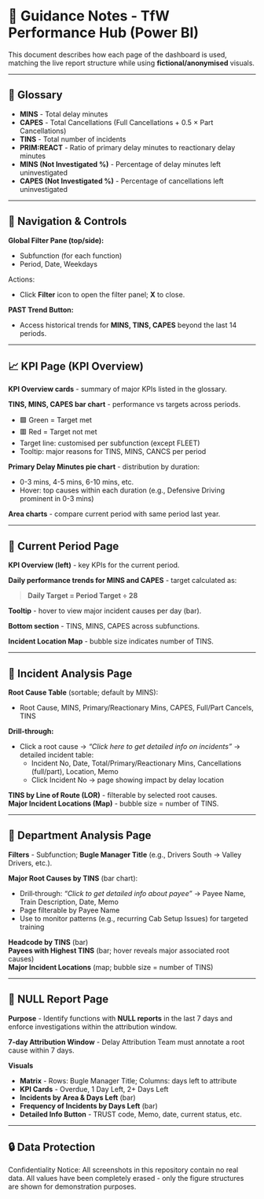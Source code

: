 # 📘 Guidance Notes - TfW Performance Hub (Power BI)

This document describes how each page of the dashboard is used, matching the live report structure while using **fictional/anonymised** visuals.

---

## 🔹 Glossary
- **MINS** - Total delay minutes  
- **CAPES** - Total Cancellations (Full Cancellations + 0.5 × Part Cancellations)  
- **TINS** - Total number of incidents  
- **PRIM:REACT** - Ratio of primary delay minutes to reactionary delay minutes  
- **MINS (Not Investigated %)** - Percentage of delay minutes left uninvestigated  
- **CAPES (Not Investigated %)** - Percentage of cancellations left uninvestigated  

---

## 🧭 Navigation & Controls
**Global Filter Pane (top/side):**
- Subfunction (for each function)
- Period, Date, Weekdays

Actions:  
- Click **Filter** icon to open the filter panel; **X** to close.

**PAST Trend Button:**  
- Access historical trends for **MINS, TINS, CAPES** beyond the last 14 periods.

---

## 📈 KPI Page (KPI Overview)
**KPI Overview cards** - summary of major KPIs listed in the glossary.  

**TINS, MINS, CAPES bar chart** - performance vs targets across periods.  
- 🟩 Green = Target met  
- 🟥 Red = Target not met  
- Target line: customised per subfunction (except FLEET)  
- Tooltip: major reasons for TINS, MINS, CANCS per period

**Primary Delay Minutes pie chart** - distribution by duration:  
- 0-3 mins, 4-5 mins, 6-10 mins, etc.  
- Hover: top causes within each duration (e.g., Defensive Driving prominent in 0-3 mins)

**Area charts** - compare current period with same period last year.

---

## 📘 Current Period Page
**KPI Overview (left)** - key KPIs for the current period.  

**Daily performance trends for MINS and CAPES** - target calculated as:  
> **Daily Target = Period Target ÷ 28**  

**Tooltip** - hover to view major incident causes per day (bar).  

**Bottom section** - TINS, MINS, CAPES across subfunctions.  

**Incident Location Map** - bubble size indicates number of TINS.

---

## 📘 Incident Analysis Page
**Root Cause Table** (sortable; default by MINS):  
- Root Cause, MINS, Primary/Reactionary Mins, CAPES, Full/Part Cancels, TINS  

**Drill‑through:**  
- Click a root cause → *“Click here to get detailed info on incidents”* → detailed incident table:  
  - Incident No, Date, Total/Primary/Reactionary Mins, Cancellations (full/part), Location, Memo  
  - Click Incident No → page showing impact by delay location

**TINS by Line of Route (LOR)** - filterable by selected root causes.  
**Major Incident Locations (Map)** - bubble size = number of TINS.

---

## 📘 Department Analysis Page
**Filters** - Subfunction; **Bugle Manager Title** (e.g., Drivers South → Valley Drivers, etc.).  

**Major Root Causes by TINS** (bar chart):  
- Drill‑through: *“Click to get detailed info about payee”* → Payee Name, Train Description, Date, Memo  
- Page filterable by Payee Name  
- Use to monitor patterns (e.g., recurring Cab Setup Issues) for targeted training

**Headcode by TINS** (bar)  
**Payees with Highest TINS** (bar; hover reveals major associated root causes)  
**Major Incident Locations** (map; bubble size = number of TINS)

---

## 📘 NULL Report Page
**Purpose** - Identify functions with **NULL reports** in the last 7 days and enforce investigations within the attribution window.

**7-day Attribution Window** - Delay Attribution Team must annotate a root cause within 7 days.

**Visuals**  
- **Matrix** - Rows: Bugle Manager Title; Columns: days left to attribute  
- **KPI Cards** - Overdue, 1 Day Left, 2+ Days Left  
- **Incidents by Area & Days Left** (bar)  
- **Frequency of Incidents by Days Left** (bar)  
- **Detailed Info Button** - TRUST code, Memo, date, current status, etc.

---

## 🔒 Data Protection
Confidentiality Notice: All screenshots in this repository contain no real data. All values have been completely erased - only the figure structures are shown for demonstration purposes.

